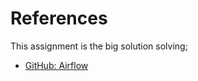 # References

This assignment is the big solution solving;

- [GitHub: Airflow](https://github.com/cordon-thiago/airflow-spark)
